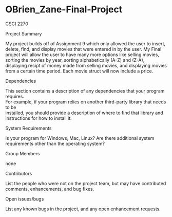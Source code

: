 # OBrien_Zane-Final-Project
CSCI 2270

Project	Summary 

  My project builds off of Assignment 9 which only allowed the user to insert, delete, find, and display movies that were entered in by the user. My Final project will allow the user to have many more options like selling movies, sorting the movies by year, sorting alphabetically (A-Z) and (Z-A), displaying recipt of money made from selling movies, and displaying movies from a certain time period. Each movie struct will now include a price.


Dependencies

This	section	contains	a	description	of	any	dependencies	that	your	program	requires.	
For	example,	if	your	program	relies	on	another	third-party	library	that	needs	to	be	
installed,	you	should	provide	a	description	of	where	to	find	that	library	and	
instructions	for	how	to	install	it.


System	Requirements

Is	your	program	for	Windows,	Mac,	Linux?	Are	there	additional	system	
requirements other	than	the	operating	system?

Group	Members

none 

Contributors

List	the	people	who	were	not	on	the	project	team,	but	may	have	contributed	
comments,	enhancements,	and	bug	fixes.

Open	issues/bugs

List	any	known	bugs	in	the	project,	and	any	open	enhancement	requests.
